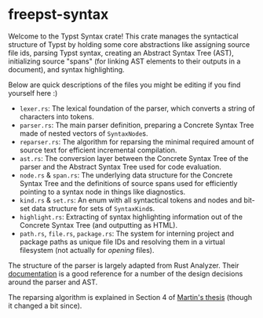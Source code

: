 # freepst-syntax

Welcome to the Typst Syntax crate! This crate manages the syntactical structure
of Typst by holding some core abstractions like assigning source file ids,
parsing Typst syntax, creating an Abstract Syntax Tree (AST), initializing
source "spans" (for linking AST elements to their outputs in a document), and
syntax highlighting.

Below are quick descriptions of the files you might be editing if you find
yourself here :)

- `lexer.rs`: The lexical foundation of the parser, which converts a string of
  characters into tokens.
- `parser.rs`: The main parser definition, preparing a Concrete Syntax Tree made
  of nested vectors of `SyntaxNode`s.
- `reparser.rs`: The algorithm for reparsing the minimal required amount of
  source text for efficient incremental compilation.
- `ast.rs`: The conversion layer between the Concrete Syntax Tree of the parser
  and the Abstract Syntax Tree used for code evaluation.
- `node.rs` & `span.rs`: The underlying data structure for the Concrete Syntax
  Tree and the definitions of source spans used for efficiently pointing to a
  syntax node in things like diagnostics.
- `kind.rs` & `set.rs`: An enum with all syntactical tokens and nodes and
  bit-set data structure for sets of `SyntaxKind`s.
- `highlight.rs`: Extracting of syntax highlighting information out of the
  Concrete Syntax Tree (and outputting as HTML).
- `path.rs`, `file.rs`, `package.rs`: The system for interning project and
  package paths as unique file IDs and resolving them in a virtual filesystem
  (not actually for _opening_ files).

The structure of the parser is largely adapted from Rust Analyzer. Their
[documentation][ra] is a good reference for a number of the design decisions
around the parser and AST.

The reparsing algorithm is explained in Section 4 of [Martin's thesis][thesis]
(though it changed a bit since).

[ra]: https://github.com/rust-lang/rust-analyzer/blob/master/docs/dev/syntax.md
[thesis]:
    https://www.researchgate.net/publication/364622490_Fast_Typesetting_with_Incremental_Compilation
